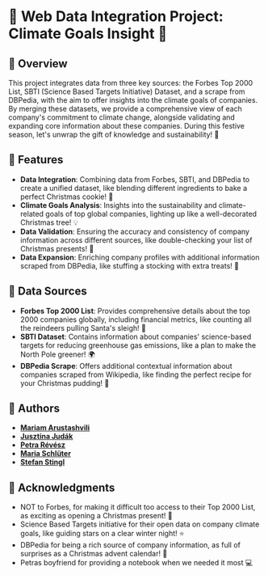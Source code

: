 # 🎄 Web Data Integration Project: Climate Goals Insight 🌟

## 🎁 Overview

This project integrates data from three key sources: the Forbes Top 2000 List, SBTI (Science Based Targets Initiative) Dataset, and a scrape from DBPedia, with the aim to offer insights into the climate goals of companies. By merging these datasets, we provide a comprehensive view of each company's commitment to climate change, alongside validating and expanding core information about these companies. During this festive season, let's unwrap the gift of knowledge and sustainability! 🎅

## 🌲 Features

- **Data Integration**: Combining data from Forbes, SBTI, and DBPedia to create a unified dataset, like blending different ingredients to bake a perfect Christmas cookie! 🍪
- **Climate Goals Analysis**: Insights into the sustainability and climate-related goals of top global companies, lighting up like a well-decorated Christmas tree! 💡
- **Data Validation**: Ensuring the accuracy and consistency of company information across different sources, like double-checking your list of Christmas presents! 📜
- **Data Expansion**: Enriching company profiles with additional information scraped from DBPedia, like stuffing a stocking with extra treats! 🧦

## 🎅 Data Sources

- **Forbes Top 2000 List**: Provides comprehensive details about the top 2000 companies globally, including financial metrics, like counting all the reindeers pulling Santa's sleigh! 🦌
- **SBTI Dataset**: Contains information about companies' science-based targets for reducing greenhouse gas emissions, like a plan to make the North Pole greener! 🌍
- **DBPedia Scrape**: Offers additional contextual information about companies scraped from Wikipedia, like finding the perfect recipe for your Christmas pudding! 🥮

## 🎤 Authors

- [**Mariam Arustashvili**](https://github.com/marusta)
- [**Jusztina Judák**](https://github.com/jjusztina)
- [**Petra Révész**](https://github.com/petrarevesz)
- [**Maria Schlüter**](https://github.com/schlueter-m)
- [**Stefan Stingl**](https://github.com//StayFN)



## 🌟 Acknowledgments

- NOT to Forbes, for making it difficult too access to their Top 2000 List, as exciting as opening a Christmas present! 🎁
- Science Based Targets initiative for their open data on company climate goals, like guiding stars on a clear winter night! ⭐
- DBPedia for being a rich source of company information, as full of surprises as a Christmas advent calendar! 📅
- Petras boyfriend for providing a notebook when we needed it most :computer:  


